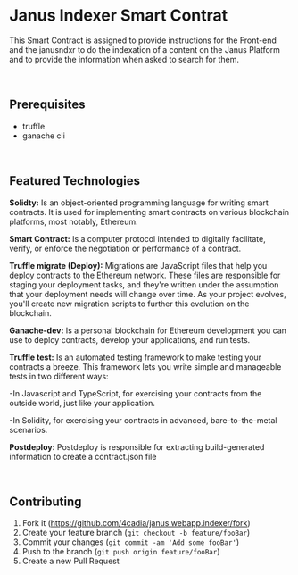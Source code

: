 # Janus Indexer Smart Contrat

This Smart Contract is assigned to provide instructions for the Front-end and the janusndxr to do the indexation of a content on the Janus Platform and to provide the information when asked to search for them.


<br>


## Prerequisites

- truffle 
- ganache cli

<br>

## Featured Technologies

**Solidty:** Is an object-oriented programming language for writing smart contracts. It is used for implementing smart contracts on various blockchain platforms, most notably, Ethereum.

**Smart Contract:** Is a computer protocol intended to digitally facilitate, verify, or enforce the negotiation or performance of a contract.

**Truffle migrate (Deploy):** Migrations are JavaScript files that help you deploy contracts to the Ethereum network. These files are responsible for staging your deployment tasks, and they're written under the assumption that your deployment needs will change over time. As your project evolves, you'll create new migration scripts to further this evolution on the blockchain.

**Ganache-dev:** Is a personal blockchain for Ethereum development you can use to deploy contracts, develop your applications, and run tests.

**Truffle test:** Is an automated testing framework to make testing your contracts a breeze. This framework lets you write simple and manageable tests in two different ways:

-In Javascript and TypeScript, for exercising your contracts from the outside world, just like your application.

-In Solidity, for exercising your contracts in advanced, bare-to-the-metal scenarios.

**Postdeploy:**  Postdeploy is responsible for extracting build-generated information to create a contract.json file


<br>

## Contributing

1. Fork it (<https://github.com/4cadia/janus.webapp.indexer/fork>)
2. Create your feature branch (`git checkout -b feature/fooBar`)
3. Commit your changes (`git commit -am 'Add some fooBar'`)
4. Push to the branch (`git push origin feature/fooBar`)
5. Create a new Pull Request